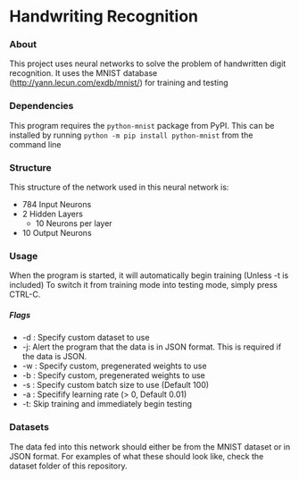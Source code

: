 # Handwriting Recognition

### About
This project uses neural networks to solve the problem of handwritten digit
recognition. It uses the MNIST database (http://yann.lecun.com/exdb/mnist/) for
training and testing


### Dependencies
This program requires the `python-mnist` package from PyPI.
This can be installed by running `python -m pip install python-mnist`
from the command line

### Structure
This structure of the network used in this neural network is:
- 784 Input Neurons
- 2 Hidden Layers
  - 10 Neurons per layer
- 10 Output Neurons

### Usage
When the program is started, it will automatically begin training (Unless -t is included) To switch it from
training mode into testing mode, simply press CTRL-C.

##### Flags
- -d <dataset>: Specify custom dataset to use
- -j: Alert the program that the data is in JSON format. This is required if the data is JSON.
- -w <weights>: Specify custom, pregenerated weights to use
- -b <biases>: Specify custom, pregenerated weights to use
- -s <batch size>: Specify custom batch size to use (Default 100)
- -a <learning rate>: Specifify learning rate (> 0, Default 0.01)
- -t: Skip training and immediately begin testing

### Datasets
The data fed into this network should either be from the MNIST dataset or in JSON format.
For examples of what these should look like, check the dataset folder of this repository.